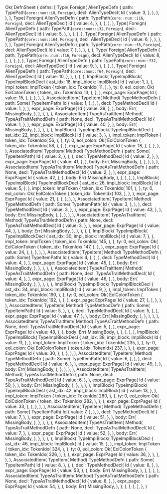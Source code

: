 Ok(
    DefnSheet {
        defns: [
            Type(
                Foreign(
                    AlienTypeDefn {
                        path: TypePath(`core::num::i8`, `Foreign`),
                        decl: AlienTypeDecl(
                            Id {
                                value: 3,
                            },
                        ),
                    },
                ),
            ),
            Type(
                Foreign(
                    AlienTypeDefn {
                        path: TypePath(`core::num::i16`, `Foreign`),
                        decl: AlienTypeDecl(
                            Id {
                                value: 4,
                            },
                        ),
                    },
                ),
            ),
            Type(
                Foreign(
                    AlienTypeDefn {
                        path: TypePath(`core::num::i32`, `Foreign`),
                        decl: AlienTypeDecl(
                            Id {
                                value: 5,
                            },
                        ),
                    },
                ),
            ),
            Type(
                Foreign(
                    AlienTypeDefn {
                        path: TypePath(`core::num::i64`, `Foreign`),
                        decl: AlienTypeDecl(
                            Id {
                                value: 6,
                            },
                        ),
                    },
                ),
            ),
            Type(
                Foreign(
                    AlienTypeDefn {
                        path: TypePath(`core::num::f8`, `Foreign`),
                        decl: AlienTypeDecl(
                            Id {
                                value: 7,
                            },
                        ),
                    },
                ),
            ),
            Type(
                Foreign(
                    AlienTypeDefn {
                        path: TypePath(`core::num::f16`, `Foreign`),
                        decl: AlienTypeDecl(
                            Id {
                                value: 8,
                            },
                        ),
                    },
                ),
            ),
            Type(
                Foreign(
                    AlienTypeDefn {
                        path: TypePath(`core::num::f32`, `Foreign`),
                        decl: AlienTypeDecl(
                            Id {
                                value: 9,
                            },
                        ),
                    },
                ),
            ),
            Type(
                Foreign(
                    AlienTypeDefn {
                        path: TypePath(`core::num::f64`, `Foreign`),
                        decl: AlienTypeDecl(
                            Id {
                                value: 10,
                            },
                        ),
                    },
                ),
            ),
            ImplBlock(
                TypeImplBlock(
                    TypeImplBlockDecl {
                        ast_idx: 18,
                        impl_block: ImplBlock(
                            Id {
                                value: 1,
                            },
                        ),
                        impl_token: ImplToken {
                            token_idx: TokenIdx(
                                11,
                            ),
                        },
                        ty: 0,
                        eol_colon: Ok(
                            EolColonToken {
                                token_idx: TokenIdx(
                                    13,
                                ),
                            },
                        ),
                        expr_page: ExprPage(
                            Id {
                                value: 15,
                            },
                        ),
                    },
                ),
            ),
            AssociatedItem(
                TypeItem(
                    Method(
                        TypeMethodDefn {
                            path: Some(
                                TypeItemPath(
                                    Id {
                                        value: 1,
                                    },
                                ),
                            ),
                            decl: TypeMethodDecl(
                                Id {
                                    value: 1,
                                },
                            ),
                            expr_page: ExprPage(
                                Id {
                                    value: 39,
                                },
                            ),
                            body: Err(
                                MissingBody,
                            ),
                        },
                    ),
                ),
            ),
            AssociatedItem(
                TypeAsTraitItem(
                    Method(
                        TypeAsTraitMethodDefn {
                            path: None,
                            decl: TypeAsTraitMethodDecl(
                                Id {
                                    value: 1,
                                },
                            ),
                            expr_page: ExprPage(
                                Id {
                                    value: 40,
                                },
                            ),
                            body: Err(
                                MissingBody,
                            ),
                        },
                    ),
                ),
            ),
            ImplBlock(
                TypeImplBlock(
                    TypeImplBlockDecl {
                        ast_idx: 22,
                        impl_block: ImplBlock(
                            Id {
                                value: 3,
                            },
                        ),
                        impl_token: ImplToken {
                            token_idx: TokenIdx(
                                56,
                            ),
                        },
                        ty: 0,
                        eol_colon: Ok(
                            EolColonToken {
                                token_idx: TokenIdx(
                                    58,
                                ),
                            },
                        ),
                        expr_page: ExprPage(
                            Id {
                                value: 18,
                            },
                        ),
                    },
                ),
            ),
            AssociatedItem(
                TypeItem(
                    Method(
                        TypeMethodDefn {
                            path: Some(
                                TypeItemPath(
                                    Id {
                                        value: 2,
                                    },
                                ),
                            ),
                            decl: TypeMethodDecl(
                                Id {
                                    value: 2,
                                },
                            ),
                            expr_page: ExprPage(
                                Id {
                                    value: 41,
                                },
                            ),
                            body: Err(
                                MissingBody,
                            ),
                        },
                    ),
                ),
            ),
            AssociatedItem(
                TypeAsTraitItem(
                    Method(
                        TypeAsTraitMethodDefn {
                            path: None,
                            decl: TypeAsTraitMethodDecl(
                                Id {
                                    value: 2,
                                },
                            ),
                            expr_page: ExprPage(
                                Id {
                                    value: 42,
                                },
                            ),
                            body: Err(
                                MissingBody,
                            ),
                        },
                    ),
                ),
            ),
            ImplBlock(
                TypeImplBlock(
                    TypeImplBlockDecl {
                        ast_idx: 26,
                        impl_block: ImplBlock(
                            Id {
                                value: 5,
                            },
                        ),
                        impl_token: ImplToken {
                            token_idx: TokenIdx(
                                101,
                            ),
                        },
                        ty: 0,
                        eol_colon: Ok(
                            EolColonToken {
                                token_idx: TokenIdx(
                                    103,
                                ),
                            },
                        ),
                        expr_page: ExprPage(
                            Id {
                                value: 21,
                            },
                        ),
                    },
                ),
            ),
            AssociatedItem(
                TypeItem(
                    Method(
                        TypeMethodDefn {
                            path: Some(
                                TypeItemPath(
                                    Id {
                                        value: 3,
                                    },
                                ),
                            ),
                            decl: TypeMethodDecl(
                                Id {
                                    value: 3,
                                },
                            ),
                            expr_page: ExprPage(
                                Id {
                                    value: 43,
                                },
                            ),
                            body: Err(
                                MissingBody,
                            ),
                        },
                    ),
                ),
            ),
            AssociatedItem(
                TypeAsTraitItem(
                    Method(
                        TypeAsTraitMethodDefn {
                            path: None,
                            decl: TypeAsTraitMethodDecl(
                                Id {
                                    value: 3,
                                },
                            ),
                            expr_page: ExprPage(
                                Id {
                                    value: 44,
                                },
                            ),
                            body: Err(
                                MissingBody,
                            ),
                        },
                    ),
                ),
            ),
            ImplBlock(
                TypeImplBlock(
                    TypeImplBlockDecl {
                        ast_idx: 30,
                        impl_block: ImplBlock(
                            Id {
                                value: 7,
                            },
                        ),
                        impl_token: ImplToken {
                            token_idx: TokenIdx(
                                145,
                            ),
                        },
                        ty: 0,
                        eol_colon: Ok(
                            EolColonToken {
                                token_idx: TokenIdx(
                                    147,
                                ),
                            },
                        ),
                        expr_page: ExprPage(
                            Id {
                                value: 24,
                            },
                        ),
                    },
                ),
            ),
            AssociatedItem(
                TypeItem(
                    Method(
                        TypeMethodDefn {
                            path: Some(
                                TypeItemPath(
                                    Id {
                                        value: 4,
                                    },
                                ),
                            ),
                            decl: TypeMethodDecl(
                                Id {
                                    value: 4,
                                },
                            ),
                            expr_page: ExprPage(
                                Id {
                                    value: 45,
                                },
                            ),
                            body: Err(
                                MissingBody,
                            ),
                        },
                    ),
                ),
            ),
            AssociatedItem(
                TypeAsTraitItem(
                    Method(
                        TypeAsTraitMethodDefn {
                            path: None,
                            decl: TypeAsTraitMethodDecl(
                                Id {
                                    value: 4,
                                },
                            ),
                            expr_page: ExprPage(
                                Id {
                                    value: 46,
                                },
                            ),
                            body: Err(
                                MissingBody,
                            ),
                        },
                    ),
                ),
            ),
            ImplBlock(
                TypeImplBlock(
                    TypeImplBlockDecl {
                        ast_idx: 34,
                        impl_block: ImplBlock(
                            Id {
                                value: 9,
                            },
                        ),
                        impl_token: ImplToken {
                            token_idx: TokenIdx(
                                190,
                            ),
                        },
                        ty: 0,
                        eol_colon: Ok(
                            EolColonToken {
                                token_idx: TokenIdx(
                                    192,
                                ),
                            },
                        ),
                        expr_page: ExprPage(
                            Id {
                                value: 27,
                            },
                        ),
                    },
                ),
            ),
            AssociatedItem(
                TypeItem(
                    Method(
                        TypeMethodDefn {
                            path: Some(
                                TypeItemPath(
                                    Id {
                                        value: 5,
                                    },
                                ),
                            ),
                            decl: TypeMethodDecl(
                                Id {
                                    value: 5,
                                },
                            ),
                            expr_page: ExprPage(
                                Id {
                                    value: 47,
                                },
                            ),
                            body: Err(
                                MissingBody,
                            ),
                        },
                    ),
                ),
            ),
            AssociatedItem(
                TypeAsTraitItem(
                    Method(
                        TypeAsTraitMethodDefn {
                            path: None,
                            decl: TypeAsTraitMethodDecl(
                                Id {
                                    value: 5,
                                },
                            ),
                            expr_page: ExprPage(
                                Id {
                                    value: 48,
                                },
                            ),
                            body: Err(
                                MissingBody,
                            ),
                        },
                    ),
                ),
            ),
            ImplBlock(
                TypeImplBlock(
                    TypeImplBlockDecl {
                        ast_idx: 38,
                        impl_block: ImplBlock(
                            Id {
                                value: 11,
                            },
                        ),
                        impl_token: ImplToken {
                            token_idx: TokenIdx(
                                235,
                            ),
                        },
                        ty: 0,
                        eol_colon: Ok(
                            EolColonToken {
                                token_idx: TokenIdx(
                                    237,
                                ),
                            },
                        ),
                        expr_page: ExprPage(
                            Id {
                                value: 30,
                            },
                        ),
                    },
                ),
            ),
            AssociatedItem(
                TypeItem(
                    Method(
                        TypeMethodDefn {
                            path: Some(
                                TypeItemPath(
                                    Id {
                                        value: 6,
                                    },
                                ),
                            ),
                            decl: TypeMethodDecl(
                                Id {
                                    value: 6,
                                },
                            ),
                            expr_page: ExprPage(
                                Id {
                                    value: 49,
                                },
                            ),
                            body: Err(
                                MissingBody,
                            ),
                        },
                    ),
                ),
            ),
            AssociatedItem(
                TypeAsTraitItem(
                    Method(
                        TypeAsTraitMethodDefn {
                            path: None,
                            decl: TypeAsTraitMethodDecl(
                                Id {
                                    value: 6,
                                },
                            ),
                            expr_page: ExprPage(
                                Id {
                                    value: 50,
                                },
                            ),
                            body: Err(
                                MissingBody,
                            ),
                        },
                    ),
                ),
            ),
            ImplBlock(
                TypeImplBlock(
                    TypeImplBlockDecl {
                        ast_idx: 42,
                        impl_block: ImplBlock(
                            Id {
                                value: 13,
                            },
                        ),
                        impl_token: ImplToken {
                            token_idx: TokenIdx(
                                280,
                            ),
                        },
                        ty: 0,
                        eol_colon: Ok(
                            EolColonToken {
                                token_idx: TokenIdx(
                                    282,
                                ),
                            },
                        ),
                        expr_page: ExprPage(
                            Id {
                                value: 33,
                            },
                        ),
                    },
                ),
            ),
            AssociatedItem(
                TypeItem(
                    Method(
                        TypeMethodDefn {
                            path: Some(
                                TypeItemPath(
                                    Id {
                                        value: 7,
                                    },
                                ),
                            ),
                            decl: TypeMethodDecl(
                                Id {
                                    value: 7,
                                },
                            ),
                            expr_page: ExprPage(
                                Id {
                                    value: 51,
                                },
                            ),
                            body: Err(
                                MissingBody,
                            ),
                        },
                    ),
                ),
            ),
            AssociatedItem(
                TypeAsTraitItem(
                    Method(
                        TypeAsTraitMethodDefn {
                            path: None,
                            decl: TypeAsTraitMethodDecl(
                                Id {
                                    value: 7,
                                },
                            ),
                            expr_page: ExprPage(
                                Id {
                                    value: 52,
                                },
                            ),
                            body: Err(
                                MissingBody,
                            ),
                        },
                    ),
                ),
            ),
            ImplBlock(
                TypeImplBlock(
                    TypeImplBlockDecl {
                        ast_idx: 46,
                        impl_block: ImplBlock(
                            Id {
                                value: 15,
                            },
                        ),
                        impl_token: ImplToken {
                            token_idx: TokenIdx(
                                324,
                            ),
                        },
                        ty: 0,
                        eol_colon: Ok(
                            EolColonToken {
                                token_idx: TokenIdx(
                                    326,
                                ),
                            },
                        ),
                        expr_page: ExprPage(
                            Id {
                                value: 36,
                            },
                        ),
                    },
                ),
            ),
            AssociatedItem(
                TypeItem(
                    Method(
                        TypeMethodDefn {
                            path: Some(
                                TypeItemPath(
                                    Id {
                                        value: 8,
                                    },
                                ),
                            ),
                            decl: TypeMethodDecl(
                                Id {
                                    value: 8,
                                },
                            ),
                            expr_page: ExprPage(
                                Id {
                                    value: 53,
                                },
                            ),
                            body: Err(
                                MissingBody,
                            ),
                        },
                    ),
                ),
            ),
            AssociatedItem(
                TypeAsTraitItem(
                    Method(
                        TypeAsTraitMethodDefn {
                            path: None,
                            decl: TypeAsTraitMethodDecl(
                                Id {
                                    value: 8,
                                },
                            ),
                            expr_page: ExprPage(
                                Id {
                                    value: 54,
                                },
                            ),
                            body: Err(
                                MissingBody,
                            ),
                        },
                    ),
                ),
            ),
        ],
    },
)